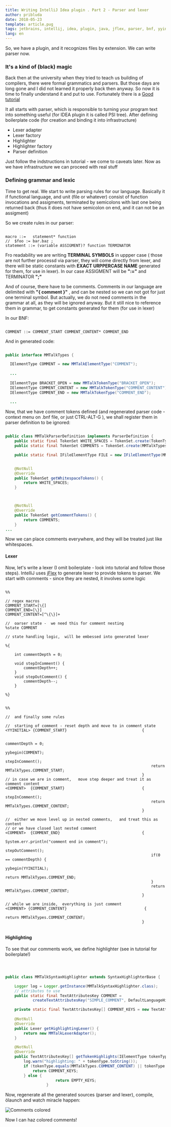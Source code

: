 ```yaml
---
title: Writing IntelliJ Idea plugin . Part 2 - Parser and lexer
author: pribluda
date: 2018-05-23
template: article.pug
tags: jetbrains, intellij, idea, plugin, java, jflex, parser, bnf, yyinitial, coloring
lang: en
---
```


So, we have a plugin, and it recognizes files by extension. We can write parser now.  

<span class="more"></span>


### It's a kind of (black) magic

Back then at the university when they tried to teach us building of compilers, there were formal grammatics and 
parsers. But those days are long gone and I did not learned it properly back then anyway.   So now it is time to finally understand it 
and put to use.  Fortunately there is a [Good tutorial](http://www.jetbrains.org/intellij/sdk/docs/tutorials/custom_language_support/grammar_and_parser.html)

It all starts with parser, which is responsible to turning your program text into something useful (for IDEA plugin it 
is called PSI tree).  After defining boilerplate code (for creation and binding it into infrastructure)

  - Lexer adapter
  - Lexer factory
  - Highlighter
  - Highlighter factory 
  - Parser definition
  
Just follow the indstructions in tutorial -  we come to caveats later.  Now as we have infrastructure we can proceed with 
real stuff

### Defining grammar and lexiс

Time to get real.  We start to write  parsing rules for our language. Basically it if functional language, 
and unit (file or whatever)  consist of function invocations and assigments, terminated  by semicolons with last one being returned 
back (thus it does not have semicolon on end, and it can not be an assigment)

So we create rules in our parser:

````bnf

macro ::=   statement* function
//  $foo := bar.baz ;
statement ::= (variable ASSIGMENT)? function TERMINATOR

```` 

Fro readability we are writing **TERMINAL SYMBOLS**  in uppper case ( those are not further processd via parser, they will 
come directly from lexer, and there will be static constants with **EXACT URPPERCASE NAME** generated for them,  for 
use in lexer).  In our case ASSIGMENT will be **":="**  and TERMINATOR **";"**

And of course, there have to be comments.   Comments in our language are delimited with **"{ comment }"** , and can be nested 
so we can not got for just one terminal symbol.  But actually,  we do not need comments in the grammar at all,   as they 
will be ignored anyway.   But it still nice to reference  them in grammar, to get constants generated  for them (for use 
in lexer)

In our BNF:

````bnf

COMMENT ::= COMMENT_START COMMENT_CONTENT* COMMENT_END

```` 

And in generated code:

````java

public interface MMTalkTypes {

  IElementType COMMENT = new MMTalkElementType("COMMENT");
  
  ...
  
  IElementType BRACKET_OPEN = new MMTalkTokenType("BRACKET_OPEN");
  IElementType COMMENT_CONTENT = new MMTalkTokenType("COMMENT_CONTENT");
  IElementType COMMENT_END = new MMTalkTokenType("COMMENT_END");
  
  ...

````

Now,  that we have comment tokens defined (and regenerated parser code - context menu on .bnf file, or just CTRL-ALT-G ), 
we shall register them in parser definition to be ignored:

````java

public class MMTalkParserDefinition implements ParserDefinition {
    public static final TokenSet WHITE_SPACES = TokenSet.create(TokenType.WHITE_SPACE);
    public static final TokenSet COMMENTS = TokenSet.create(MMTalkTypes.COMMENT_CONTENT,  MMTalkTypes.COMMENT_START, MMTalkTypes.COMMENT_END);

    public static final IFileElementType FILE = new IFileElementType(MMTalkLanguage.INSTANCE);


    @NotNull
    @Override
    public TokenSet getWhitespaceTokens() {
        return WHITE_SPACES;
    }



    @NotNull
    @Override
    public TokenSet getCommentTokens() {
        return COMMENTS;
    }
...

````
Now we can place comments everywhere,  and they will be treated just like whitespaces. 


#### Lexer
Now, let's write a lexer (I omit boilerplate -  look into tutorial and follow those steps).   IntelliJ uses
[jFlex](http://jflex.de/manual.html) to generate  lexer to provide tokens to parser.  We start with comments - since 
they are nested, it involves some logic 

````jflex

%%

// regex macros
COMMENT_START=[\{]
COMMENT_END=[\}]
COMMENT_CONTENT=[^\{\}]+

//  oarser state -  we need this for comment nesting  
%state COMMENT

// state handling logic,  will be embessed into generated lexer

%{

    int commentDepth = 0;

    void stepInComment() {
        commentDepth++;
    }
    void stepOutComment() {
        commentDepth--;
    }

%}


%%

//  and finally some rules

//  starting of comment - reset depth and move to in comment state
<YYINITIAL> {COMMENT_START}                                 {

                                                                commentDepth = 0;
                                                                yybegin(COMMENT);
                                                                stepInComment();
                                                                return MMTalkTypes.COMMENT_START;
                                                            }
// in case we are in comment,   move step deeper and treat it as comment content                                                            
<COMMENT>  {COMMENT_START}                                  {
                                                                stepInComment();
                                                                return MMTalkTypes.COMMENT_CONTENT;
                                                            }

//  either we move level up in nested comments,   and treat this as content
// or we have closed last nested comment 
<COMMENT>  {COMMENT_END}                                    {
                                                                System.err.println("comment end in comment");
                                                                stepOutComment();
                                                                if(0 == commentDepth) {
                                                                    yybegin(YYINITIAL);
                                                                    return MMTalkTypes.COMMENT_END;
                                                                }
                                                                return MMTalkTypes.COMMENT_CONTENT;
                                                            }

// while we are inside,  everything is just comment
<COMMENT> {COMMENT_CONTENT}                                  {
                                                                 return MMTalkTypes.COMMENT_CONTENT;
                                                            }


````
   
#### Highlighting
To see that our comments work, we define highlighter (see in tutorial for boilerplate!)

````java



public class MMTalkSyntaxHighlighter extends SyntaxHighlighterBase {

    Logger log = Logger.getInstance(MMTalkSyntaxHighlighter.class);
    // attributes to use
    public static final TextAttributesKey COMMENT =
            createTextAttributesKey("SIMPLE_COMMENT", DefaultLanguageHighlighterColors.BLOCK_COMMENT);

    private static final TextAttributesKey[] COMMENT_KEYS = new TextAttributesKey[]{COMMENT};   
    
    @NotNull
    @Override
    public Lexer getHighlightingLexer() {
        return new MMTalkLexerAdapter();
    }

    @NotNull
    @Override
    public TextAttributesKey[] getTokenHighlights(IElementType tokenType) {
        log.warn("highlighting: " + tokenType.toString());
        if (tokenType.equals(MMTalkTypes.COMMENT_CONTENT) || tokenType.equals(MMTalkTypes.COMMENT_START) || tokenType.equals(MMTalkTypes.COMMENT_END)) {
            return COMMENT_KEYS;
        } else {
                      return EMPTY_KEYS;
                  }
````   

Now, regenerate all the generated sources (parser and lexer), compile, ölaunch and watch miracle happen:

![Comments colored](./comments_colored.png)

Now I can haz colored comments!



  
